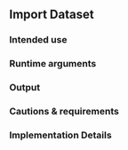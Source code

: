 ## Import Dataset
### Intended use
### Runtime arguments
### Output
### Cautions & requirements
### Implementation Details

